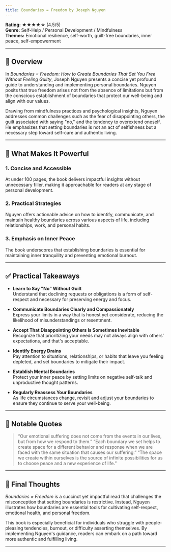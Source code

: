 ```yaml
---
title: Boundaries = Freedom by Joseph Nguyen
---
```



<!-- # 📘 Book Review: *Boundaries = Freedom* by Joseph Nguyen -->

**Rating:** ★★★★☆ (4.5/5)  
**Genre:** Self-Help / Personal Development / Mindfulness  
**Themes:** Emotional resilience, self-worth, guilt-free boundaries, inner peace, self-empowerment

---

## 📝 Overview

In *Boundaries = Freedom: How to Create Boundaries That Set You Free Without Feeling Guilty*, Joseph Nguyen presents a concise yet profound guide to understanding and implementing personal boundaries. Nguyen posits that true freedom arises not from the absence of limitations but from the conscious establishment of boundaries that protect our well-being and align with our values.

Drawing from mindfulness practices and psychological insights, Nguyen addresses common challenges such as the fear of disappointing others, the guilt associated with saying "no," and the tendency to overextend oneself. He emphasizes that setting boundaries is not an act of selfishness but a necessary step toward self-care and authentic living.

---

## 🌟 What Makes It Powerful

### 1. Concise and Accessible  

At under 100 pages, the book delivers impactful insights without unnecessary filler, making it approachable for readers at any stage of personal development.

### 2. Practical Strategies  

Nguyen offers actionable advice on how to identify, communicate, and maintain healthy boundaries across various aspects of life, including relationships, work, and personal habits.

### 3. Emphasis on Inner Peace  

The book underscores that establishing boundaries is essential for maintaining inner tranquility and preventing emotional burnout.

---

## ✅ Practical Takeaways

- **Learn to Say "No" Without Guilt**  
  Understand that declining requests or obligations is a form of self-respect and necessary for preserving energy and focus.

- **Communicate Boundaries Clearly and Compassionately**  
  Express your limits in a way that is honest yet considerate, reducing the likelihood of misunderstandings or resentment.

- **Accept That Disappointing Others Is Sometimes Inevitable**  
  Recognize that prioritizing your needs may not always align with others' expectations, and that's acceptable.

- **Identify Energy Drains**  
  Pay attention to situations, relationships, or habits that leave you feeling depleted, and set boundaries to mitigate their impact.

- **Establish Mental Boundaries**  
  Protect your inner peace by setting limits on negative self-talk and unproductive thought patterns.

- **Regularly Reassess Your Boundaries**  
  As life circumstances change, revisit and adjust your boundaries to ensure they continue to serve your well-being.

---

## 💬 Notable Quotes

> “Our emotional suffering does not come from the events in our lives, but from how we respond to them.”
> “Each boundary we set helps to create space for a different behavior and response when we are faced with the same situation that causes our suffering.”
> “The space we create within ourselves is the source of infinite possibilities for us to choose peace and a new experience of life.”

---

## 🧠 Final Thoughts

*Boundaries = Freedom* is a succinct yet impactful read that challenges the misconception that setting boundaries is restrictive. Instead, Nguyen illustrates how boundaries are essential tools for cultivating self-respect, emotional health, and personal freedom.

This book is especially beneficial for individuals who struggle with people-pleasing tendencies, burnout, or difficulty asserting themselves. By implementing Nguyen's guidance, readers can embark on a path toward more authentic and fulfilling living.

---
